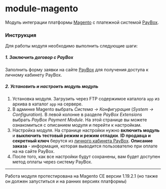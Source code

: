 # module-magento

Модуль интеграции платформы [Magento](http://magento.com/) с платежной системой [PayBox](http://paybox.kz).

### Инструкция

Для работы модуля необходимо выполнить следующие шаги:

##### 1. Заключить договор с PayBox

Заполнить форму заявки на сайте [PayBox](http://paybox.kz) для получения доступа к личному кабинету PayBox.

##### 2. Установить и настроить модуль модуль 

1. Установка модуля. Загрузить через FTP содержимое каталога `app` из архива в каталог `app` на сервере.
2. В админке Magento выбрать *Система &rarr; Конфигурация* (*System &rarr; Configuration*). В левой колонке в разделе *PayBox Extensions* выбрать *PayBox Payment Module*. На этой странице вы можете ознакомиться с описанием модуля и перейти к настройкам.
3. Настройка модуля. На странице настройки нужно **включить модуль** и **выключить тестовый режим и режим отладки**. **ID продавца и секретный ключ** берутся из [личного кабинета PayBox](https://www.paybox.kz/admin/merchants.php). **Описание заказа** - информация, которая выводится пользователю при оплате на на сайте PayBox.
4. После того, как все настройки будут сохранены, вам будет доступен метод оплаты через систему PayBox.

---

Работа модуля протестирована на Magento CE версии 1.19.2.1 (но также он должен запуститься и на ранних версиях платформы)
